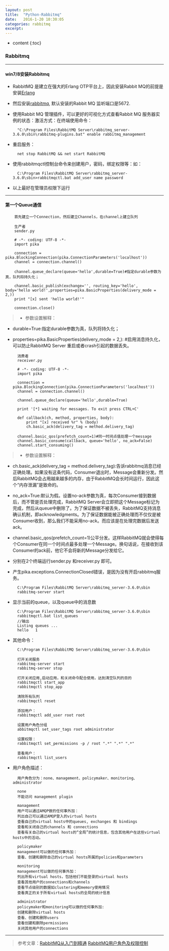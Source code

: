 ```yaml
---
layout: post
title:  "Python-Rabbitmq"
date:   2016-1-20 10:30:05
categories: rabbitmq
excerpt: 
---
```


* content
{:toc}


### Rabbitmq

---

#### win7/8安装Rabbitmq

* RabbitMQ 是建立在强大的Erlang OTP平台上，因此安装Rabbit MQ的前提是安装[Erlang](http://www.erlang.org/download/otp_win32_R16B03.exe)

* 然后安装[rabbitmq](http://www.rabbitmq.com/download.html), 默认安装的Rabbit MQ 监听端口是5672.

* 使用Rabbit MQ 管理插件，可以更好的可视化方式查看Rabbit MQ 服务器实例的状态：激活方式：在终端使用命令：

        "C:\Program Files\RabbitMQ Server\rabbitmq_server-3.6.0\sbin\rabbitmq-plugins.bat" enable rabbitmq_management

* 重启服务：

        net stop RabbitMQ && net start RabbitMQ

* 使用rabbitmqctl控制台命令来创建用户，密码，绑定权限等：如：

        C:\Program Files\RabbitMQ Server\rabbitmq_server-3.6.0\sbin>rabbitmqctl.bat add_user name password

* 以上最好在管理员权限下运行

---

#### 第一个Queue通信

        首先建立一个Connection，然后建立Channels，在channel上建立队列

        生产者
        sender.py
        
        # -*- coding: UTF-8 -*-
        import pika

        connection = pika.BlockingConnection(pika.ConnectionParameters('localhost'))
        channel = connection.channel()

        channel.queue_declare(queue='hello',durable=True)#指定durable参数为真，队列将持久化；

        channel.basic_publish(exchange='', routing_key='hello', body='hello world!',properties=pika.BasicProperties(delivery_mode = 2,))
        print "[x] sent 'hello world!'"

        connection.close()

> * 参数设置解释：

* durable=True:指定durable参数为真，队列将持久化；
     
* properties=pika.BasicProperties(delivery_mode = 2,): #启用消息持久化，可以防止RabbitMQ Server 重启或者crash引起的数据丢失。
        
        消费者
        receiver.py 
        
        # -*- coding: UTF-8 -*-
        import pika

        connection = pika.BlockingConnection(pika.ConnectionParameters('localhost'))
        channel = connection.channel()

        channel.queue_declare(queue='hello',durable=True)

        print '[*] waiting for messages. To exit press CTRL+C'

        def callback(ch, method, properties, body):
            print "[x] received %r" % (body)
            ch.basic_ack(delivery_tag = method.delivery_tag)
        
        channel.basic_qos(prefetch_count=1)#同一时间点值处理一个message        
        channel.basic_consume(callback, queue='hello', no_ack=False)
        channel.start_consuming()

> * 参数设置解释：

*  ch.basic_ack(delivery_tag = method.delivery_tag):告诉rabbitmq消息已经正确处理。如果没有这条代码，Consumer退出时，Message会重新分发。然后RabbitMQ会占用越来越多的内存，由于RabbitMQ会长时间运行，因此这个“内存泄漏”是致命的。
     
* no_ack=True:默认为假。设置no-ack参数为真，每次Consumer接到数据后，而不管是否处理完成，RabbitMQ Server会立即把这个Message标记为完成，然后从queue中删除了。为了保证数据不被丢失，RabbitMQ支持消息确认机制，即acknowledgments。为了保证数据能被正确处理而不仅仅是被Consumer收到，那么我们不能采用no-ack。而应该是在处理完数据后发送ack。
    
* channel.basic_qos(prefetch_count=1)公平分发。这样RabbitMQ就会使得每个Consumer在同一个时间点最多处理一个Message。换句话说，在接收到该Consumer的ack前，他它不会将新的Message分发给它。
    
* 分别在2个终端运行sender.py 和receiver.py 即可。

* 产生pika.exceptions.ConnectionClosed错误，是因为没有开启rabbitmq服务。

        C:\Program Files\RabbitMQ Server\rabbitmq_server-3.6.0\sbin
        rabbitmq-server start
        
* 显示当前的queue，以及queue中的消息数

        C:\Program Files\RabbitMQ Server\rabbitmq_server-3.6.0\sbin
        rabbitmqctl.bat list_queues
        //输出
        Listing queues ...
        hello   1

* 其他命令：

        C:\Program Files\RabbitMQ Server\rabbitmq_server-3.6.0\sbin
        
        打开关闭服务
        rabbitmq-server start
        rabbitmq-server stop
        
        打开关闭应用,启动应用，和关闭命令配合使用，达到清空队列的目的
        rabbitmqctl start_app
        rabbitmqctl stop_app
        
        清除所有队列
        rabbitmqctl reset
        
        添加用户： 
        rabbitmqctl add_user root root
        
        设置用户角色分组
        abbitmqctl set_user_tags root administrator

        设置权限：
        rabbitmqctl set_permissions -p / root ".*" ".*" ".*"
        
        查看用户： 
        rabbitmqctl list_users
        
* 用户角色描述：
        
        用户角色分为：none、management、policymaker、monitoring、administrator

        none
        不能访问 management plugin

        management
        用户可以通过AMQP做的任何事外加：
        列出自己可以通过AMQP登入的virtual hosts  
        查看自己的virtual hosts中的queues, exchanges 和 bindings
        查看和关闭自己的channels 和 connections
        查看有关自己的virtual hosts的“全局”的统计信息，包含其他用户在这些virtual hosts中的活动。

        policymaker 
        management可以做的任何事外加：
        查看、创建和删除自己的virtual hosts所属的policies和parameters

        monitoring  
        management可以做的任何事外加：
        列出所有virtual hosts，包括他们不能登录的virtual hosts
        查看其他用户的connections和channels
        查看节点级别的数据如clustering和memory使用情况
        查看真正的关于所有virtual hosts的全局的统计信息

        administrator   
        policymaker和monitoring可以做的任何事外加:
        创建和删除virtual hosts
        查看、创建和删除users
        查看创建和删除permissions
        关闭其他用户的connections
        
---

> 参考文章：[RabbitMQ从入门到精通](http://blog.csdn.net/column/details/rabbitmq.html) [RabbitMQ用户角色及权限控制](http://blog.csdn.net/zyz511919766/article/details/42292655)